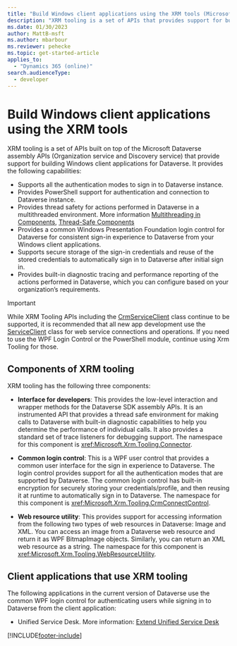 ```yaml
---
title: "Build Windows client applications using the XRM tools (Microsoft Dataverse)| Microsoft Docs"
description: "XRM tooling is a set of APIs that provides support for building Windows client applications for Microsoft Dataverse"
ms.date: 01/30/2023
author: MattB-msft
ms.author: mbarbour
ms.reviewer: pehecke
ms.topic: get-started-article
applies_to: 
  - "Dynamics 365 (online)"
search.audienceType: 
  - developer
---
```

# Build Windows client applications using the XRM tools

XRM tooling is a set of APIs built on top of the Microsoft Dataverse assembly APIs (Organization service and Discovery service) that provide support for building Windows client applications for Dataverse. It provides the following capabilities:  
  
- Supports all the authentication modes to sign in to Dataverse instance.  
- Provides PowerShell support for authentication and connection to Dataverse instance.  
- Provides thread safety for actions performed in Dataverse in a multithreaded environment. More information [Multithreading in Components](/previous-versions/3es4b6yy(v=vs.140)), [Thread-Safe Components](/previous-versions/a8544e2s(v=vs.140))  
- Provides a common Windows Presentation Foundation login control for Dataverse for consistent sign-in experience to Dataverse from your Windows client applications.  
- Supports secure storage of the sign-in credentials and reuse of the stored credentials to automatically sign in to Dataverse after initial sign in.  
- Provides built-in diagnostic tracing and performance reporting of the actions performed in Dataverse, which you can configure based on your organization’s requirements. 

> [!IMPORTANT]
> While XRM Tooling APIs including the [CrmServiceClient](xref:Microsoft.Xrm.Tooling.Connector.CrmServiceClient) class continue to be supported, it is recommended that all new app development use the [ServiceClient](xref:Microsoft.PowerPlatform.Dataverse.Client.ServiceClient) class for web service connections and operations. If you need to use the WPF Login Control or the PowerShell module, continue using Xrm Tooling for those.

## Components of XRM tooling  

XRM tooling has the following three components:  
  
- **Interface for developers**: This provides the low-level interaction and wrapper methods for the Dataverse SDK assembly APIs. It is an instrumented API that provides a thread safe environment for making calls to Dataverse with built-in diagnostic capabilities to help you determine the performance of individual calls. It also provides a standard set of trace listeners for debugging support. The namespace for this component is <xref:Microsoft.Xrm.Tooling.Connector>.  
  
- **Common login control**: This is a WPF user control that provides a common user interface for the sign in experience to Dataverse. The login control provides support for all the authentication modes that are supported by Dataverse. The common login control has built-in encryption for securely storing your credentials/profile, and then reusing it at runtime to automatically sign in to Dataverse. The namespace for this component is <xref:Microsoft.Xrm.Tooling.CrmConnectControl>.  
  
- **Web resource utility**: This provides support for accessing information from the following two types of web resources in Dataverse: Image and XML. You can access an image from a Dataverse web resource and return it as WPF BitmapImage objects. Similarly, you can return an XML web resource as a string. The namespace for this component is <xref:Microsoft.Xrm.Tooling.WebResourceUtility>.
  
## Client applications that use XRM tooling

The following applications in the current version of Dataverse use the common WPF login control for authenticating users while signing in to Dataverse from the client application:  
  
- Unified Service Desk. More information: [Extend Unified Service Desk](/dynamics365/customer-engagement/unified-service-desk/extend-unified-service-desk)

[!INCLUDE[footer-include](../../../includes/footer-banner.md)]
